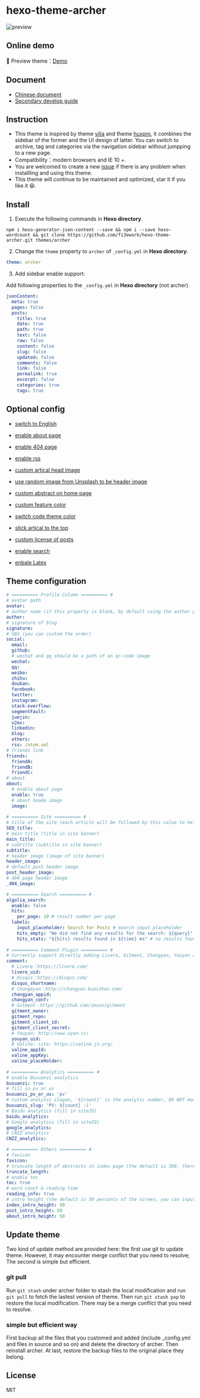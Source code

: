 hexo-theme-archer
================

![preview](./snap.png)

## Online demo

🎯  Preview theme：[Demo](http://firework.studio/archer-demo/)

## Document

- [Chinese document](../README.md)
- [Secondary develop guide](./develop-guide-en.md)

## Instruction

- This theme is inspired by theme [yilia](https://github.com/litten/hexo-theme-yilia) and theme [huxpro](https://github.com/Huxpro/huxpro.github.io), it combines the sidebar of the former and the UI design of latter. You can switch to archive, tag and categories via the navigation sidebar without jumpping to a new page.
- Compatibility：modern browsers and IE 10 +.
- You are welcomed to create a new [issue]((https://github.com/fi3ework/hexo-theme-archer/issues)。) if there is any problem when installling and using this theme.
- This theme will continue to be maintained and optimized, star it if you like it 😆.

##  Install

1. Execute the following commands in **Hexo directory**.

``` shell
npm i hexo-generator-json-content --save && npm i --save hexo-wordcount && git clone https://github.com/fi3ework/hexo-theme-archer.git themes/archer
```

2. Change the `theme` property to `archer` of `_config.yml` in **Hexo directory**.

``` yaml
theme: archer
```

3. Add sidebar enable support:

Add following properties to the `_config.yml` in **Hexo directory** (not archer).

```yaml
jsonContent:
  meta: true
  pages: false
  posts:
    title: true
    date: true
    path: true
    text: false
    raw: false
    content: false
    slug: false
    updated: false
    comments: false
    link: false
    permalink: true
    excerpt: false
    categories: true
    tags: true
```

## Optional config

- [switch to English](https://github.com/fi3ework/hexo-theme-archer/wiki/%E8%8B%B1%E6%96%87%E7%95%8C%E9%9D%A2)

- [enable about page](https://github.com/fi3ework/hexo-theme-archer/wiki/%E5%90%AF%E7%94%A8about%E9%A1%B5)
- [enable 404 page](https://github.com/fi3ework/hexo-theme-archer/wiki/%E5%90%AF%E7%94%A8404%E9%A1%B5)
- [enable rss](https://github.com/fi3ework/hexo-theme-archer/wiki/%E5%90%AF%E7%94%A8rss)
- [custom artical head image](https://github.com/fi3ework/hexo-theme-archer/wiki/%E8%87%AA%E5%AE%9A%E4%B9%89%E6%96%87%E7%AB%A0%E9%A1%B5%E5%A4%B4%E5%9B%BE)
- [use random image from Unsplash to be header image](https://github.com/fi3ework/hexo-theme-archer/wiki/%E5%B0%86-Unsplash-%E9%9A%8F%E6%9C%BA%E5%9B%BE%E7%89%87%E4%BD%9C%E4%B8%BA%E5%A4%B4%E5%9B%BE)
- [custom abstract on home page](https://github.com/fi3ework/hexo-theme-archer/wiki/%E8%87%AA%E5%AE%9A%E4%B9%89%E6%96%87%E7%AB%A0%E5%9C%A8%E9%A6%96%E9%A1%B5%E6%91%98%E8%A6%81)
- [custom feature color](https://github.com/fi3ework/hexo-theme-archer/wiki/%E6%9B%B4%E6%94%B9%E4%B8%BB%E9%A2%98%E9%A2%9C%E8%89%B2)
- [switch code theme color](https://github.com/fi3ework/hexo-theme-archer/wiki/%E5%88%87%E6%8D%A2%E4%BB%A3%E7%A0%81%E9%85%8D%E8%89%B2%E6%96%B9%E6%A1%88)
- [stick artical to the top](https://www.jianshu.com/p/42a4efcdf8d7)
- [custom license of posts](https://github.com/fi3ework/hexo-theme-archer/wiki/%E8%AE%BE%E7%BD%AE%E6%96%87%E7%AB%A0%E7%89%88%E6%9D%83%E4%BF%A1%E6%81%AF)
- [enable search](https://github.com/fi3ework/hexo-theme-archer/wiki/%E5%90%AF%E7%94%A8-Algolia-%E6%90%9C%E7%B4%A2)
- [enbale Latex](https://github.com/fi3ework/hexo-theme-archer/wiki/%E5%90%AF%E7%94%A8-Latex-%E6%94%AF%E6%8C%81)

## Theme configuration

```yaml
# ========== Profile Column ========== #
# avatar path
avatar:
# author name (if this property is blank, by default using the author property in Hexo configuration)
author:
# signature of blog
signature:
# SNS (you can custom the order)
social:
  email:
  github:
  # wechat and qq should be a path of an qr-code image
  wechat:
  qq:
  weibo:
  zhihu:
  douban:
  facebook:
  twitter:
  instagram:
  stack-overflow:
  segmentFault:
  juejin:
  v2ex:
  linkedin:
  blog:
  others:
  rss: /atom.xml
# friends link
friends:
  friendA:
  friendB:
  friendC:
# about
about:
  # enable about page
  enable: true
  # about heade image
  image:
  
# ========== Site ========== #
# title of the site (each article will be followed by this value to help SEO)
SEO_title:
# main title (title in site banner)
main_title:
# subtitle (subtitle in site banner)
subtitle:
# header image (image of site banner)
header_image:
# default post header image
post_header_image:
# 404 page header image
_404_image:

# ========== Search ========== #
algolia_search:
  enable: false
  hits:
    per_page: 10 # result number per page
  labels:
    input_placeholder: Search for Posts # search input placeholder
    hits_empty: "We did not find any results for the search: ${query}" # search results hint
    hits_stats: "${hits} results found in ${time} ms" # no results found hint
    
# ========== Comment Plugin ========== #
# Currently support directly adding Livere, Gitment, Changyan, Youyan and Valine, fill the field to enable corresponding plugin
comment:
  # Livere：https://livere.com/
  livere_uid:
  # Disqus：https://disqus.com/
  disqus_shortname:
  # Changeyan：http://changyan.kuaizhan.com/
  changyan_appid:
  changyan_conf:
  # Gitment：https://github.com/imsun/gitment
  gitment_owner:
  gitment_repo:
  gitment_client_id:
  gitment_client_secret:
  # Youyan: http://www.uyan.cc/
  youyan_uid:
  # Valine: site: https://valine.js.org/
  valine_appId: 
  valine_appKey: 
  valine_placeHolder: 
  
# ========== Analytics ========== #
# enable Busuanzi analytics
busuanzi: true
# fill in pv or uv
busuanzi_pv_or_uv: 'pv'
# custom analytic slogan, '${count}' is the analytic number, DO NOT modify it.
busuanzi_slug: 'PV: ${count} :)'
# Baidu analytics (fill in siteID)
baidu_analytics:
# Google analytics (fill in siteID)
google_analytics:
# CNZZ analytics
CNZZ_analytics:

# ========== Others ========== #
# favicon
favicon:
# truncate length of abstracts in index page (the default is 300, there will be no abstruct if you set it to 0)
truncate_length:
# enable toc
toc: true
# word count & reading time
reading_info: true
# intro height (the default is 50 percents of the screen, you can input other number)
index_intro_height: 50
post_intro_height: 50
about_intro_height: 50
```
## Update theme

Two kind of update method are provided here: the first use git to update theme. However, it may encounter merge conflict that you need to resolve; The second is simple but efficient.  

### git pull

Run `git stash` under archer folder to stash the local modification and run `git pull` to fetch the lastest version of theme. Then run `git stash pop` to restore the local modification. There may be a merge conflict that you need to resolve.

### simple but efficient way

First backup all the files that you customed and added (include _config.yml and files in source and so on) and delete the directory of archer. Then reinstall archer. At last, restore the backup files to the original place they belong.

## License

MIT
